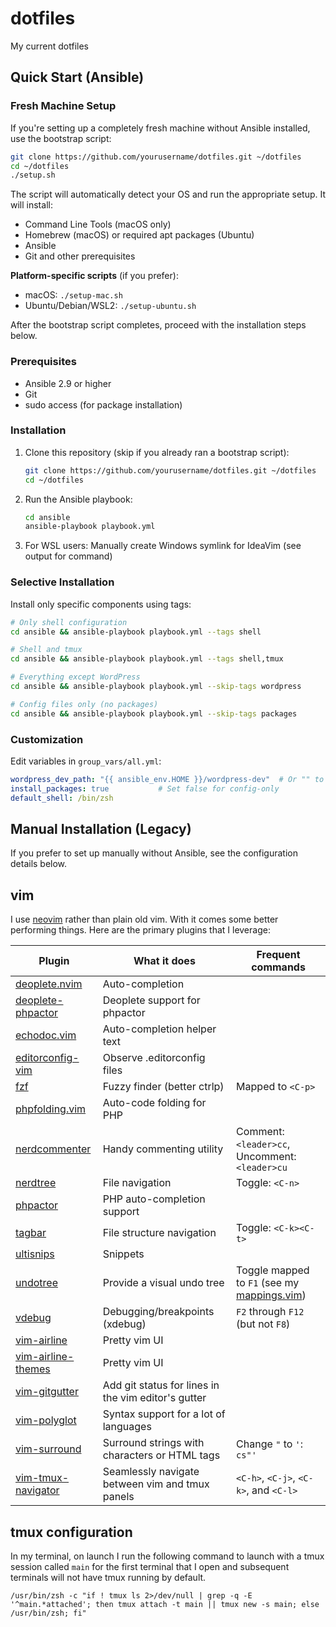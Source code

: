 # dotfiles
My current dotfiles

## Quick Start (Ansible)

### Fresh Machine Setup

If you're setting up a completely fresh machine without Ansible installed, use the bootstrap script:

```bash
git clone https://github.com/yourusername/dotfiles.git ~/dotfiles
cd ~/dotfiles
./setup.sh
```

The script will automatically detect your OS and run the appropriate setup. It will install:
- Command Line Tools (macOS only)
- Homebrew (macOS) or required apt packages (Ubuntu)
- Ansible
- Git and other prerequisites

**Platform-specific scripts** (if you prefer):
- macOS: `./setup-mac.sh`
- Ubuntu/Debian/WSL2: `./setup-ubuntu.sh`

After the bootstrap script completes, proceed with the installation steps below.

### Prerequisites

- Ansible 2.9 or higher
- Git
- sudo access (for package installation)

### Installation

1. Clone this repository (skip if you already ran a bootstrap script):
   ```bash
   git clone https://github.com/yourusername/dotfiles.git ~/dotfiles
   cd ~/dotfiles
   ```

2. Run the Ansible playbook:
   ```bash
   cd ansible
   ansible-playbook playbook.yml
   ```

3. For WSL users: Manually create Windows symlink for IdeaVim (see output for command)

### Selective Installation

Install only specific components using tags:

```bash
# Only shell configuration
cd ansible && ansible-playbook playbook.yml --tags shell

# Shell and tmux
cd ansible && ansible-playbook playbook.yml --tags shell,tmux

# Everything except WordPress
cd ansible && ansible-playbook playbook.yml --skip-tags wordpress

# Config files only (no packages)
cd ansible && ansible-playbook playbook.yml --skip-tags packages
```

### Customization

Edit variables in `group_vars/all.yml`:

```yaml
wordpress_dev_path: "{{ ansible_env.HOME }}/wordpress-dev"  # Or "" to skip
install_packages: true           # Set false for config-only
default_shell: /bin/zsh
```

## Manual Installation (Legacy)

If you prefer to set up manually without Ansible, see the configuration details below.

## vim

I use [neovim](https://neovim.io/) rather than plain old vim. With it comes some better performing things. Here are the primary plugins that I leverage:

| Plugin | What it does | Frequent commands |
|--|--|--|
| [deoplete.nvim](https://github.com/Shougo/deoplete.nvim) | Auto-completion ||
| [deoplete-phpactor](https://github.com/kristijanhusak/deoplete-phpactor) | Deoplete support for phpactor ||
| [echodoc.vim](https://github.com/Shougo/echodoc.vim) | Auto-completion helper text ||
| [editorconfig-vim](https://github.com/editorconfig/editorconfig-vim) | Observe .editorconfig files ||
| [fzf](https://github.com/fzf) | Fuzzy finder (better ctrlp) | Mapped to `<C-p>` |
| [phpfolding.vim](https://github.com/vim-scripts/phpfolding.vim) | Auto-code folding for PHP | |
| [nerdcommenter](https://github.com/preservim/nerdcommenter) | Handy commenting utility | Comment: `<leader>cc`, Uncomment: `<leader>cu` |
| [nerdtree](https://github.com/perservim/nerdtree) | File navigation | Toggle: `<C-n>` |
| [phpactor](https://github.com/phpactor/phpactor) | PHP auto-completion support ||
| [tagbar](https://github.com/majutsushi/tagbar) | File structure navigation | Toggle: `<C-k><C-t>` |
| [ultisnips](https://github.com/SirVer/ultisnips) | Snippets ||
| [undotree](https://github.com/mbbill/undotree) | Provide a visual undo tree | Toggle mapped to `F1` (see my [mappings.vim](.vim/core/mappings.vim)) |
| [vdebug](https://github.com/vim-vdebug/vdebug) | Debugging/breakpoints (xdebug) | `F2` through `F12` (but not `F8`) |
| [vim-airline](https://github.com/vim-airline) | Pretty vim UI ||
| [vim-airline-themes](https://github.com/vim-airline-themes) | Pretty vim UI ||
| [vim-gitgutter](https://github.com/airblade/vim-gitgutter) | Add git status for lines in the vim editor's gutter | |
| [vim-polyglot](https://github.com/sheerun/vim-polyglot) | Syntax support for a lot of languages ||
| [vim-surround](https://github.com/tpope/vim-surround) | Surround strings with characters or HTML tags | Change `"` to `'`: `cs"'` |
| [vim-tmux-navigator](https://github.com/christoomey/vim-tmux-navigator) | Seamlessly navigate between vim and tmux panels | `<C-h>`, `<C-j>`, `<C-k>`, and `<C-l>` |


## tmux configuration

In my terminal, on launch I run the following command to launch with a tmux session called `main` for the first terminal that I open and subsequent terminals will not have tmux running by default.

```
/usr/bin/zsh -c "if ! tmux ls 2>/dev/null | grep -q -E '^main.*attached'; then tmux attach -t main || tmux new -s main; else /usr/bin/zsh; fi"
```
